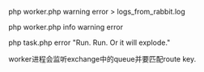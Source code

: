 php worker.php warning error > logs_from_rabbit.log

php worker.php info warning error

php task.php error "Run. Run. Or it will explode."



worker进程会监听exchange中的queue并要匹配route key.
